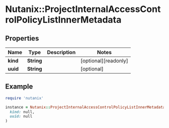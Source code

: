 # Nutanix::ProjectInternalAccessControlPolicyListInnerMetadata

## Properties

| Name | Type | Description | Notes |
| ---- | ---- | ----------- | ----- |
| **kind** | **String** |  | [optional][readonly] |
| **uuid** | **String** |  | [optional] |

## Example

```ruby
require 'nutanix'

instance = Nutanix::ProjectInternalAccessControlPolicyListInnerMetadata.new(
  kind: null,
  uuid: null
)
```

